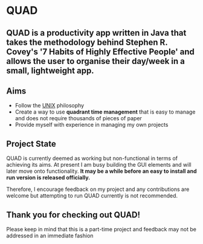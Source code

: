 # QUAD

## QUAD is a productivity app written in Java that takes the methodology behind Stephen R. Covey's '7 Habits of Highly Effective People' and allows the user to organise their day/week in a small, lightweight app.

## Aims

* Follow the [UNIX](en.wikipedia.org/wiki/Unix_philosophy) philosophy
* Create a way to use **quadrant time management** that is easy to
  manage and does not require thousands of pieces of paper
* Provide myself with experience in managing my own projects

## Project State

QUAD is currently deemed as working but non-functional in terms of
achieving its aims. At present I am busy building the GUI elements and
will later move onto functionality. **It may be a while before an easy to
install and run version is released officially.**

Therefore, I encourage feedback on my project and any contributions are
welcome but attempting to run QUAD currently is not recommended.

## Thank you for checking out QUAD!

Please keep in mind that this is a part-time project and feedback may not be addressed in an immediate fashion
